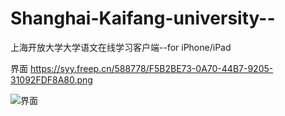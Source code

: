 # Shanghai-Kaifang-university--

上海开放大学大学语文在线学习客户端--for iPhone/iPad

界面 https://syy.freep.cn/588778/F5B2BE73-0A70-44B7-9205-31092FDF8A80.png

![界面](https://syy.freep.cn/588778/F5B2BE73-0A70-44B7-9205-31092FDF8A80.png)
